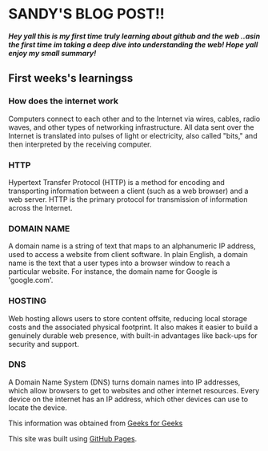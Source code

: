 # SANDY'S BLOG POST!!

***Hey yall this is my first time truly learning about github and the web ..asin the first time im taking a deep dive into understanding the web!
Hope yall enjoy my small summary!***
## First weeks's learningss

### How does the internet work
Computers connect to each other and to the Internet via wires, cables, radio waves, and other types of networking infrastructure. All data sent over the Internet is translated into pulses of light or electricity, also called "bits," and then interpreted by the receiving computer.

### HTTP
Hypertext Transfer Protocol (HTTP) is a method for encoding and transporting information between a client (such as a web browser) and a web server. HTTP is the primary protocol for transmission of information across the Internet.

### DOMAIN NAME
A domain name is a string of text that maps to an alphanumeric IP address, used to access a website from client software. In plain English, a domain name is the text that a user types into a browser window to reach a particular website. For instance, the domain name for Google is 'google.com'.

### HOSTING
Web hosting allows users to store content offsite, reducing local storage costs and the associated physical footprint. It also makes it easier to build a genuinely durable web presence, with built-in advantages like back-ups for security and support.

### DNS
A Domain Name System (DNS) turns domain names into IP addresses, which allow browsers to get to websites and other internet resources. Every device on the internet has an IP address, which other devices can use to locate the device.

This information was obtained from [Geeks for Geeks](https://www.geeksforgeeks.org/whats-difference-internet-web/)


This site was built using [GitHub Pages](https://pages.github.com/).
